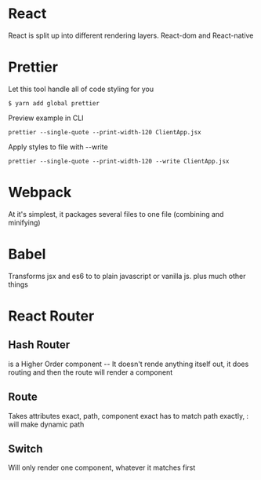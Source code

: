 # React

React is split up into different rendering layers. React-dom and React-native

# Prettier

Let this tool handle all of code styling for you

```
$ yarn add global prettier

```

Preview example in CLI

```
prettier --single-quote --print-width-120 ClientApp.jsx
```

Apply styles to file with --write

```
prettier --single-quote --print-width-120 --write ClientApp.jsx
```

# Webpack

At it's simplest, it packages several files to one file (combining and minifying)

# Babel

Transforms jsx and es6 to to plain javascript or vanilla js. plus much other things

# React Router
## Hash Router
<HashRouter> is a Higher Order component -- It doesn't rende anything itself out, it does routing and then the route will render a component
## Route
Takes attributes exact, path, component
exact has to match path exactly, : will make dynamic path
<Route path="/:language/search" component={Search} >
## Switch
Will only render one component, whatever it matches first